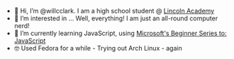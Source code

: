 - 👋 Hi, I’m @willcclark. I am a high school student @ [Lincoln Academy](https://www.lincolnacademy.org/)
- 👀 I’m interested in ... Well, everything! I am just an all-round computer nerd!
- 🌱 I’m currently learning JavaScript, using [Microsoft's Beginner Series to: JavaScript](https://www.youtube.com/playlist?list=PLlrxD0HtieHhW0NCG7M536uHGOtJ95Ut2)
- :nerd_face: Used Fedora for a while - Trying out Arch Linux - again

<!---
willcclark/willcclark is a ✨ special ✨ repository because its `README.md` (this file) appears on your GitHub profile.
You can click the Preview link to take a look at your changes.
--->

